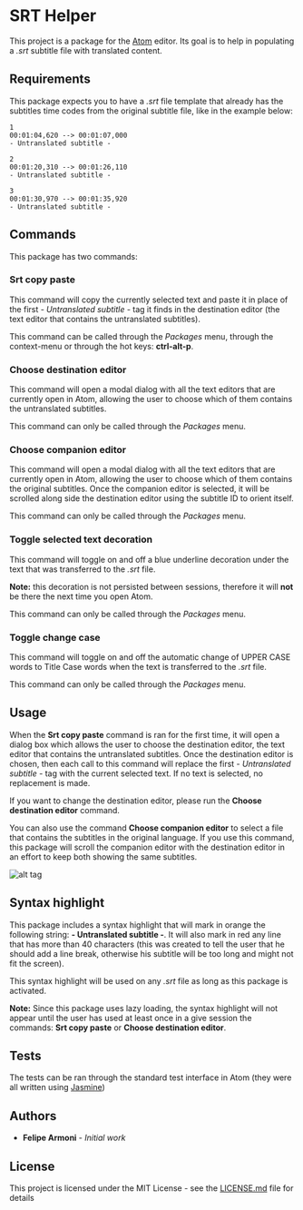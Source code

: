 # SRT Helper

This project is a package for the [Atom](https://atom.io/) editor. Its goal is to help in populating a *.srt* subtitle file with translated content.

## Requirements

This package expects you to have a *.srt* file template that already has the subtitles time codes from the original subtitle file, like in the example below:

```
1
00:01:04,620 --> 00:01:07,000
- Untranslated subtitle -

2
00:01:20,310 --> 00:01:26,110
- Untranslated subtitle -

3
00:01:30,970 --> 00:01:35,920
- Untranslated subtitle -
```

## Commands

This package has two commands:

### Srt copy paste

This command will copy the currently selected text and paste it in place of the first *- Untranslated subtitle -* tag it finds in the destination editor (the text editor that contains the untranslated subtitles).

This command can be called through the *Packages* menu, through the context-menu or through the hot keys: **ctrl-alt-p**.

### Choose destination editor

This command will open a modal dialog with all the text editors that are currently open in Atom, allowing the user to choose which of them contains the untranslated subtitles.

This command can only be called through the *Packages* menu.

### Choose companion editor

This command will open a modal dialog with all the text editors that are currently open in Atom, allowing the user to choose which of them contains the original subtitles. Once the companion editor is selected, it will be scrolled along side the destination editor using the subtitle ID to orient itself.

This command can only be called through the *Packages* menu.

### Toggle selected text decoration

This command will toggle on and off a blue underline decoration under the text that was transferred to the *.srt* file.

**Note:** this decoration is not persisted between sessions, therefore it will **not** be there the next time you open Atom.

This command can only be called through the *Packages* menu.

### Toggle change case

This command will toggle on and off the automatic change of UPPER CASE words to Title Case words when the text is transferred to the *.srt* file.

This command can only be called through the *Packages* menu.

## Usage

When the **Srt copy paste** command is ran for the first time, it will open a dialog box which allows the user to choose the destination editor, the text editor that contains the untranslated subtitles. Once the destination editor is chosen, then each call to this command will replace the first *- Untranslated subtitle -* tag with the current selected text. If no text is selected, no replacement is made.

If you want to change the destination editor, please run the **Choose destination editor** command.

You can also use the command **Choose companion editor** to select a file that contains the subtitles in the original language. If you use this command, this package will scroll the companion editor with the destination editor in an effort to keep both showing the same subtitles.

![alt tag](https://cloud.githubusercontent.com/assets/25157901/23125798/4f3bd69e-f752-11e6-88cb-dc11e0d5506b.gif)

## Syntax highlight

This package includes a syntax highlight that will mark in orange the following string: **- Untranslated subtitle -**. It will also mark in red any line that has more than 40 characters (this was created to tell the user that he should add a line break, otherwise his subtitle will be too long and might not fit the screen).

This syntax highlight will be used on any *.srt* file as long as this package is activated.

**Note:** Since this package uses lazy loading, the syntax highlight will not appear until the user has used at least once in a give session the commands: **Srt copy paste** or **Choose destination editor**.

## Tests

The tests can be ran through the standard test interface in Atom (they were all written using [Jasmine](https://jasmine.github.io/))

## Authors

* **Felipe Armoni** - *Initial work*

## License

This project is licensed under the MIT License - see the [LICENSE.md](LICENSE.md) file for details
